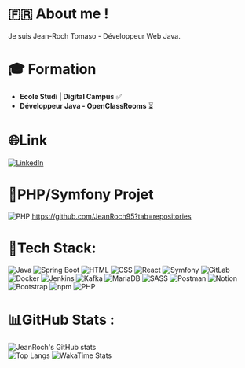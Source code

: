 # 🇫🇷 About me ! 

Je suis Jean-Roch Tomaso - Développeur Web Java.

# 🎓 Formation
- **Ecole Studi | Digital Campus** ✅
- **Développeur Java - OpenClassRooms** ⏳

# 🌐Link

[![LinkedIn](https://img.shields.io/badge/-LinkedIn-blue?style=for-the-badge&logo=linkedin)](https://www.linkedin.com/in/jeanrochtomaso/)

# 🐘PHP/Symfony Projet 
![PHP](https://img.shields.io/badge/-PHP-777BB4?style=for-the-badge&logo=php&logoColor=white)
https://github.com/JeanRoch95?tab=repositories


# 👾Tech Stack: 
![Java](https://img.shields.io/badge/-Java-red?style=for-the-badge&logo=java)
![Spring Boot](https://img.shields.io/badge/-Spring_Boot-6DB33F?style=for-the-badge&logo=spring-boot&logoColor=white)
![HTML](https://img.shields.io/badge/-HTML5-E34F26?style=for-the-badge&logo=html5&logoColor=white)
![CSS](https://img.shields.io/badge/-CSS3-1572B6?style=for-the-badge&logo=css3)
![React](https://img.shields.io/badge/-React-61DAFB?style=for-the-badge&logo=react&logoColor=white)
![Symfony](https://img.shields.io/badge/-Symfony-000000?style=for-the-badge&logo=symfony&logoColor=white)
![GitLab](https://img.shields.io/badge/-GitLab-FCA121?style=for-the-badge&logo=gitlab)
![Docker](https://img.shields.io/badge/-Docker-2496ED?style=for-the-badge&logo=docker&logoColor=white)
![Jenkins](https://img.shields.io/badge/-Jenkins-D24939?style=for-the-badge&logo=jenkins&logoColor=white)
![Kafka](https://img.shields.io/badge/-Kafka-231F20?style=for-the-badge&logo=apache-kafka)
![MariaDB](https://img.shields.io/badge/-MariaDB-003545?style=for-the-badge&logo=mariadb&logoColor=white)
![SASS](https://img.shields.io/badge/-SASS-CC6699?style=for-the-badge&logo=sass&logoColor=white)
![Postman](https://img.shields.io/badge/-Postman-FF6C37?style=for-the-badge&logo=postman&logoColor=white)
![Notion](https://img.shields.io/badge/-Notion-000000?style=for-the-badge&logo=notion&logoColor=white)
![Bootstrap](https://img.shields.io/badge/-Bootstrap-7952B3?style=for-the-badge&logo=bootstrap&logoColor=white)
![npm](https://img.shields.io/badge/-npm-CB3837?style=for-the-badge&logo=npm)
![PHP](https://img.shields.io/badge/-PHP-777BB4?style=for-the-badge&logo=php&logoColor=white)


# 📊GitHub Stats : 

![JeanRoch's GitHub stats](https://github-readme-stats.vercel.app/api?username=jeanroch95&show_icons=true&theme=dracula)  
![Top Langs](https://github-readme-stats.vercel.app/api/top-langs/?username=jeanroch95&layout=compact&theme=dracula)
![WakaTime Stats](https://github-readme-stats.vercel.app/api/wakatime?username=JeanRoch95&theme=dracula)


